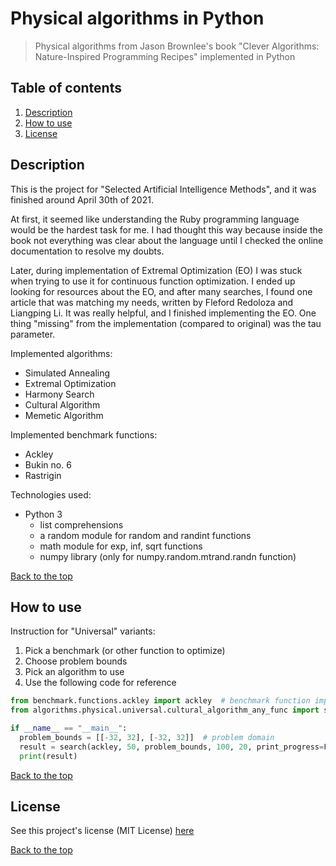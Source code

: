 # Physical algorithms in Python

> Physical algorithms from Jason Brownlee's book "Clever Algorithms: Nature-Inspired Programming Recipes"
> implemented in Python

## Table of contents

1. [Description](#description)
2. [How to use](#how-to-use)
3. [License](#license)

## Description

This is the project for "Selected Artificial Intelligence Methods", 
and it was finished around April 30th of 2021.

At first, it seemed like understanding the Ruby programming language would be the hardest task for me.
I had thought this way because inside the book not everything was clear about the language
until I checked the online documentation to resolve my doubts.

Later, during implementation of Extremal Optimization (EO) I was stuck
when trying to use it for continuous function optimization.
I ended up looking for resources about the EO, and after many searches,
I found one article that was matching my needs, written by Fleford Redoloza and Liangping Li.
It was really helpful, and I finished implementing the EO.
One thing "missing" from the implementation (compared to original) was the tau parameter.

Implemented algorithms:
- Simulated Annealing
- Extremal Optimization
- Harmony Search
- Cultural Algorithm
- Memetic Algorithm

Implemented benchmark functions:
- Ackley
- Bukin no. 6
- Rastrigin

Technologies used:
- Python 3
    - list comprehensions
    - a random module for random and randint functions
    - math module for exp, inf, sqrt functions
    - numpy library (only for numpy.random.mtrand.randn function)

[Back to the top](#physical-algorithms-in-python)

## How to use

Instruction for "Universal" variants:

1. Pick a benchmark (or other function to optimize)
2. Choose problem bounds
3. Pick an algorithm to use
4. Use the following code for reference

```python
from benchmark.functions.ackley import ackley  # benchmark function import
from algorithms.physical.universal.cultural_algorithm_any_func import search  # algorithm import

if __name__ == "__main__":
  problem_bounds = [[-32, 32], [-32, 32]]  # problem domain
  result = search(ackley, 50, problem_bounds, 100, 20, print_progress=False)
  print(result)

```

[Back to the top](#physical-algorithms-in-python)

## License

See this project's license (MIT License) [here](LICENSE)

[Back to the top](#physical-algorithms-in-python)
